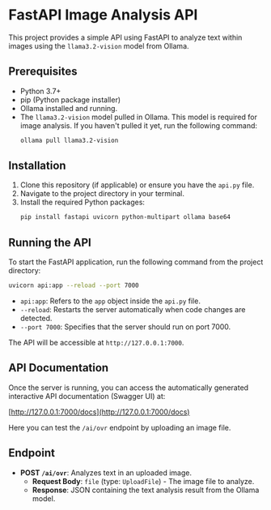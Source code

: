 # FastAPI Image Analysis API

This project provides a simple API using FastAPI to analyze text within images using the `llama3.2-vision` model from Ollama.

## Prerequisites

*   Python 3.7+
*   pip (Python package installer)
*   Ollama installed and running.
*   The `llama3.2-vision` model pulled in Ollama. This model is required for image analysis. If you haven't pulled it yet, run the following command:
    ```bash
    ollama pull llama3.2-vision
    ```

## Installation

1.  Clone this repository (if applicable) or ensure you have the `api.py` file.
2.  Navigate to the project directory in your terminal.
3.  Install the required Python packages:
    ```bash
    pip install fastapi uvicorn python-multipart ollama base64
    ```

## Running the API

To start the FastAPI application, run the following command from the project directory:

```bash
uvicorn api:app --reload --port 7000
```

*   `api:app`: Refers to the `app` object inside the `api.py` file.
*   `--reload`: Restarts the server automatically when code changes are detected.
*   `--port 7000`: Specifies that the server should run on port 7000.

The API will be accessible at `http://127.0.0.1:7000`.

## API Documentation

Once the server is running, you can access the automatically generated interactive API documentation (Swagger UI) at:

[http://127.0.0.1:7000/docs](http://127.0.0.1:7000/docs)

Here you can test the `/ai/ovr` endpoint by uploading an image file.

## Endpoint

*   **POST `/ai/ovr`**: Analyzes text in an uploaded image.
    *   **Request Body**: `file` (type: `UploadFile`) - The image file to analyze.
    *   **Response**: JSON containing the text analysis result from the Ollama model.
